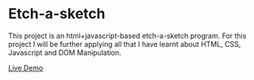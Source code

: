 # Etch-a-sketch

This project is an html+javascript-based etch-a-sketch program. For this project I will be further applying all that I have learnt about HTML, CSS, Javascript and DOM Manipulation.

[Live Demo](https://kindaexists.github.io/etch-a-sketch/)
